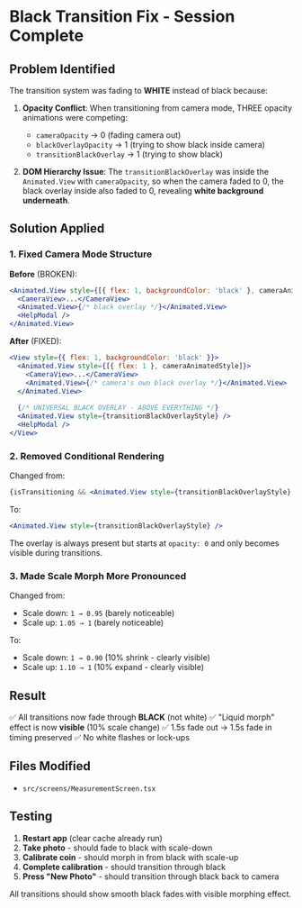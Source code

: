 # Black Transition Fix - Session Complete

## Problem Identified
The transition system was fading to **WHITE** instead of black because:

1. **Opacity Conflict**: When transitioning from camera mode, THREE opacity animations were competing:
   - `cameraOpacity` → 0 (fading camera out)
   - `blackOverlayOpacity` → 1 (trying to show black inside camera)
   - `transitionBlackOverlay` → 1 (trying to show black)

2. **DOM Hierarchy Issue**: The `transitionBlackOverlay` was inside the `Animated.View` with `cameraOpacity`, so when the camera faded to 0, the black overlay inside also faded to 0, revealing **white background underneath**.

## Solution Applied

### 1. Fixed Camera Mode Structure
**Before** (BROKEN):
```jsx
<Animated.View style={[{ flex: 1, backgroundColor: 'black' }, cameraAnimatedStyle]}>
  <CameraView>...</CameraView>
  <Animated.View>{/* black overlay */}</Animated.View>
  <HelpModal />
</Animated.View>
```

**After** (FIXED):
```jsx
<View style={{ flex: 1, backgroundColor: 'black' }}>
  <Animated.View style={[{ flex: 1 }, cameraAnimatedStyle]}>
    <CameraView>...</CameraView>
    <Animated.View>{/* camera's own black overlay */}</Animated.View>
  </Animated.View>
  
  {/* UNIVERSAL BLACK OVERLAY - ABOVE EVERYTHING */}
  <Animated.View style={transitionBlackOverlayStyle} />
  <HelpModal />
</View>
```

### 2. Removed Conditional Rendering
Changed from:
```jsx
{isTransitioning && <Animated.View style={transitionBlackOverlayStyle} />}
```

To:
```jsx
<Animated.View style={transitionBlackOverlayStyle} />
```

The overlay is always present but starts at `opacity: 0` and only becomes visible during transitions.

### 3. Made Scale Morph More Pronounced
Changed from:
- Scale down: `1 → 0.95` (barely noticeable)
- Scale up: `1.05 → 1` (barely noticeable)

To:
- Scale down: `1 → 0.90` (10% shrink - clearly visible)
- Scale up: `1.10 → 1` (10% expand - clearly visible)

## Result
✅ All transitions now fade through **BLACK** (not white)
✅ "Liquid morph" effect is now **visible** (10% scale change)
✅ 1.5s fade out → 1.5s fade in timing preserved
✅ No white flashes or lock-ups

## Files Modified
- `src/screens/MeasurementScreen.tsx`

## Testing
1. **Restart app** (clear cache already run)
2. **Take photo** - should fade to black with scale-down
3. **Calibrate coin** - should morph in from black with scale-up
4. **Complete calibration** - should transition through black
5. **Press "New Photo"** - should transition through black back to camera

All transitions should show smooth black fades with visible morphing effect.
